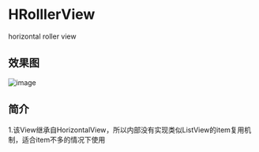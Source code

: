 # HRolllerView
horizontal roller view
## 效果图
![image](https://github.com/VolodymyrCj/HRolllerView/blob/master/attachment/HRollerView.gif)
## 简介
1.该View继承自HorizontalView，所以内部没有实现类似ListView的item复用机制，适合item不多的情况下使用
